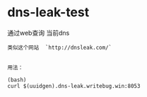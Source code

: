 # dns-leak-test
通过web查询 当前dns


```
类似这个网站  `http://dnsleak.com/`


用法：

(bash)
curl $(uuidgen).dns-leak.writebug.win:8053
```

